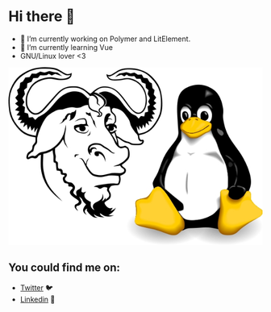 # Hi there 👋

- 🔭 I’m currently working on Polymer and LitElement.
- 🌱 I’m currently learning Vue
- GNU/Linux lover <3

![GNU/Linux](https://github.com/M4isth3r/M4isth3r/blob/da8545a3f746874154a37c34b08277c31d9937ec/gnu_linux.jpg)

## You could find me on:

- [Twitter](https://twitter.com/M4isth3r) 🐦 
- [Linkedin](https://www.linkedin.com/in/yuriy-mraka/) 💼

<!--
**M4isth3r/M4isth3r** is a ✨ _special_ ✨ repository because its `README.md` (this file) appears on your GitHub profile.

Here are some ideas to get you started:

- 🔭 I’m currently working on ...
- 🌱 I’m currently learning ...
- 👯 I’m looking to collaborate on ...
- 🤔 I’m looking for help with ...
- 💬 Ask me about ...
- 📫 How to reach me: ...
- 😄 Pronouns: ...
- ⚡ Fun fact: ...
-->
